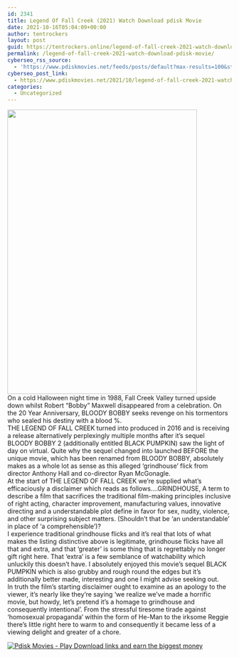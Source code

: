 ```yaml
---
id: 2341
title: Legend Of Fall Creek (2021) Watch Download pdisk Movie
date: 2021-10-16T05:04:09+00:00
author: tentrockers
layout: post
guid: https://tentrockers.online/legend-of-fall-creek-2021-watch-download-pdisk-movie/
permalink: /legend-of-fall-creek-2021-watch-download-pdisk-movie/
cyberseo_rss_source:
  - 'https://www.pdiskmovies.net/feeds/posts/default?max-results=100&start-index=101'
cyberseo_post_link:
  - https://www.pdiskmovies.net/2021/10/legend-of-fall-creek-2021-watch.html
categories:
  - Uncategorized
---
```

<div class="separator">
  <a href="https://1.bp.blogspot.com/-aGJ-Eoi7x1w/YVyeCcZEqbI/AAAAAAAAAic/GSFNBrvVt0AAPoyxbYj6kAqq-PWXSTGRwCLcBGAsYHQ/s1536/Legend%2BOf%2BFall%2BCreek%2B%25282021%2529%2BWatch%2BDownload%2Bpdisk%2BMovie.jpg" imageanchor="1"><span><img loading="lazy" border="0" data-original-height="1536" data-original-width="1024" height="640" src="https://1.bp.blogspot.com/-aGJ-Eoi7x1w/YVyeCcZEqbI/AAAAAAAAAic/GSFNBrvVt0AAPoyxbYj6kAqq-PWXSTGRwCLcBGAsYHQ/w426-h640/Legend%2BOf%2BFall%2BCreek%2B%25282021%2529%2BWatch%2BDownload%2Bpdisk%2BMovie.jpg" width="426" /></span></a>
</div>

<div>
  <span>On a cold Halloween night time in 1988, Fall Creek Valley turned upside down whilst Robert “Bobby” Maxwell disappeared from a celebration. On the 20 Year Anniversary, BLOODY BOBBY seeks revenge on his tormentors who sealed his destiny with a blood %.</span>
</div>

<div>
  <span>THE LEGEND OF FALL CREEK turned into produced in 2016 and is receiving a release alternatively perplexingly multiple months after it’s sequel BLOODY BOBBY 2 (additionally entitled BLACK PUMPKIN) saw the light of day on virtual. Quite why the sequel changed into launched BEFORE the unique movie, which has been renamed from BLOODY BOBBY, absolutely makes as a whole lot as sense as this alleged ‘grindhouse’ flick from director Anthony Hall and co-director Ryan McGonagle.</span>
</div>

<div>
  <span>At the start of THE LEGEND OF FALL CREEK we&#8217;re supplied what&#8217;s efficaciously a disclaimer which reads as follows….GRINDHOUSE, A term to describe a film that sacrifices the traditional film-making principles inclusive of right acting, character improvement, manufacturing values, innovative directing and a understandable plot define in favor for sex, nudity, violence, and other surprising subject matters. (Shouldn’t that be ‘an understandable’ in place of ‘a comprehensible’)?</span>
</div>

<div>
  <span>I experience traditional grindhouse flicks and it’s real that lots of what makes the listing distinctive above is legitimate, grindhouse flicks have all that and extra, and that ‘greater’ is some thing that is regrettably no longer gift right here. That ‘extra’ is a few semblance of watchability which unluckily this doesn&#8217;t have. I absolutely enjoyed this movie’s sequel BLACK PUMPKIN which is also grubby and rough round the edges but it’s additionally better made, interesting and one I might advise seeking out.</span>
</div>

<div>
  <span>In truth the film’s starting disclaimer ought to examine as an apology to the viewer, it’s nearly like they&#8217;re saying ‘we realize we’ve made a horrific movie, but howdy, let’s pretend it’s a homage to grindhouse and consequently intentional’. From the stressful tiresome tirade against ‘homosexual propaganda’ within the form of He-Man to the irksome Reggie there’s little right here to warm to and consequently it became less of a viewing delight and greater of a chore.</span>
</div>

[![](https://1.bp.blogspot.com/-a93bp85aB6g/YUXjACCiX3I/AAAAAAAAbQE/GHmPI7h0af0tqn6tYzd0cdrDv9Hu9LUSACLcBGAsYHQ/s16000/Play_it_New-removebg-preview.png "Pdisk Movies - Play Download links and earn the biggest money")](https://kofilink.com/1/bnYybWhsMDAwYm4z?dn=1)